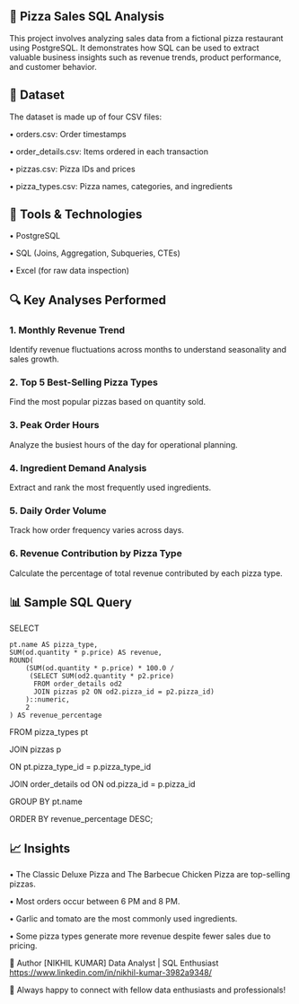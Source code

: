 ## 🍕 Pizza Sales SQL Analysis
This project involves analyzing sales data from a fictional pizza restaurant using PostgreSQL. It demonstrates how SQL can be used to extract valuable business insights such as revenue trends, product performance, and customer behavior.

## 📁 Dataset
The dataset is made up of four CSV files:

•	orders.csv: Order timestamps

•	order_details.csv: Items ordered in each transaction

•	pizzas.csv: Pizza IDs and prices

•	pizza_types.csv: Pizza names, categories, and ingredients

## 🧰 Tools & Technologies

•	PostgreSQL

•	SQL (Joins, Aggregation, Subqueries, CTEs)

•	Excel (for raw data inspection)

## 🔍 Key Analyses Performed
### 1.	Monthly Revenue Trend
Identify revenue fluctuations across months to understand seasonality and sales growth.

### 2.	Top 5 Best-Selling Pizza Types
Find the most popular pizzas based on quantity sold.

### 3.	Peak Order Hours
Analyze the busiest hours of the day for operational planning.

### 4.	Ingredient Demand Analysis
Extract and rank the most frequently used ingredients.

### 5.	Daily Order Volume
Track how order frequency varies across days.

### 6.	Revenue Contribution by Pizza Type
Calculate the percentage of total revenue contributed by each pizza type.


## 📊 Sample SQL Query



SELECT 

    pt.name AS pizza_type,
    SUM(od.quantity * p.price) AS revenue,
    ROUND(
        (SUM(od.quantity * p.price) * 100.0 /
         (SELECT SUM(od2.quantity * p2.price)
          FROM order_details od2
          JOIN pizzas p2 ON od2.pizza_id = p2.pizza_id)
        )::numeric, 
        2
    ) AS revenue_percentage

FROM pizza_types pt

JOIN pizzas p 

ON pt.pizza_type_id = p.pizza_type_id

JOIN order_details od
 ON od.pizza_id = p.pizza_id

GROUP BY pt.name

ORDER BY revenue_percentage DESC;

## 📈 Insights
•	The Classic Deluxe Pizza and The Barbecue Chicken Pizza are top-selling pizzas.

•	Most orders occur between 6 PM and 8 PM.

•	Garlic and tomato are the most commonly used ingredients.

•	Some pizza types generate more revenue despite fewer sales due to pricing.


👤 Author
[NIKHIL KUMAR]
Data Analyst | SQL Enthusiast
https://www.linkedin.com/in/nikhil-kumar-3982a9348/

💬 Always happy to connect with fellow data enthusiasts and professionals!
